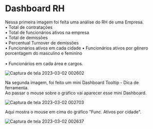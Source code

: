 # Dashboard RH

Nessa primeira imagem foi feita uma análise do RH de uma Empresa. <br/> 
• Total de contratações <br/> 
• Total de funcionários ativos na empresa <br/> 
• Total de demissões <br/> 
• Percentual Turnover de demissões <br/> 
• Funcionários ativos em cada cidade
• Funcionários ativos por gênero porcentagem do masculino e feminino <br/>   
• Funcionários em cada área e cargos. <br/> 

![Captura de tela 2023-03-02 002602](https://user-images.githubusercontent.com/113316157/222323589-6a08ebd0-606f-4053-bfc4-569fa0d931f1.png)


Na segunda imagem, foi feito um mini Dashboard Tooltip - Dica de ferramenta.<br/> 
Ao passar o mouse sobre o gráfico vai aparecer esse mini Dashboard.

![Captura de tela 2023-03-02 002703](https://user-images.githubusercontent.com/113316157/222323585-b6052f27-c56d-43ac-8133-a97442efd40f.png)


Aqui mostra o mouse em cima do gráfico "Func. Ativos por cidade".

![Captura de tela 2023-03-02 002637](https://user-images.githubusercontent.com/113316157/222323592-1db9f0c5-2826-4f2c-b1a5-2a197c799a8e.png)

